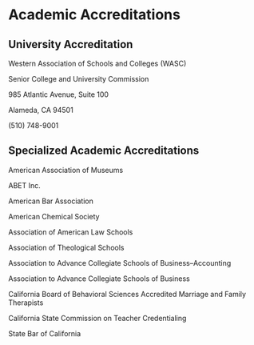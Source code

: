 # Academic Accreditations

## University Accreditation

Western Association of Schools and Colleges \(WASC\)

Senior College and University Commission

985 Atlantic Avenue, Suite 100

Alameda, CA 94501

\(510\) 748-9001

## Specialized Academic Accreditations

American Association of Museums

ABET Inc.

American Bar Association

American Chemical Society

Association of American Law Schools

Association of Theological Schools

Association to Advance Collegiate Schools of Business–Accounting

Association to Advance Collegiate Schools of Business

California Board of Behavioral Sciences Accredited Marriage and Family Therapists

California State Commission on Teacher Credentialing

State Bar of California  


